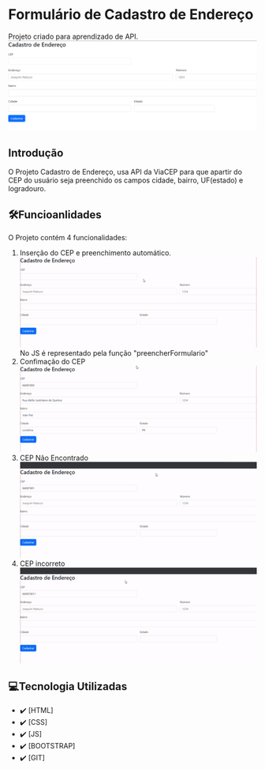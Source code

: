 # Formulário de Cadastro de Endereço
Projeto criado para aprendizado de API.
![Capa do Projeto](doc/img/capaendereco.png)<br>


## Introdução
O Projeto Cadastro de Endereço, usa API da ViaCEP para que apartir do CEP do usuário seja preenchido os campos cidade, bairro, UF(estado) e logradouro.


## 🛠️Funcioanlidades
O Projeto contém 4 funcionalidades:
<ol>
    <li>Inserção do CEP e preenchimento automático. <br><img src="doc/inserindoCEP.gif"><br> No JS é representado pela função "preencherFormulario"</li>
    <li>Confimação do CEP <br><img src="doc/cadastrandoCEP.gif"><br></li>
    <li>CEP Não Encontrado <br><img src="doc/CEPnaoencontrado.gif"> <br></li>
    <li>CEP incorreto <br><img src="doc/CEPincorreto.gif"> <br></li>
</ol>

## 💻Tecnologia Utilizadas
- :heavy_check_mark: [HTML]
- :heavy_check_mark: [CSS]
- :heavy_check_mark: [JS]
- :heavy_check_mark: [BOOTSTRAP]
- :heavy_check_mark: [GIT]